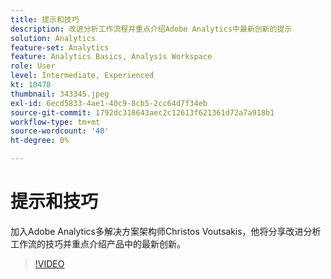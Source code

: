 ```yaml
---
title: 提示和技巧
description: 改进分析工作流程并重点介绍Adobe Analytics中最新创新的提示
solution: Analytics
feature-set: Analytics
feature: Analytics Basics, Analysis Workspace
role: User
level: Intermediate, Experienced
kt: 10478
thumbnail: 343345.jpeg
exl-id: 6ecd5833-4ae1-40c9-8cb5-2cc64d7f34eb
source-git-commit: 1792dc318643aec2c12613f621361d72a7a918b1
workflow-type: tm+mt
source-wordcount: '40'
ht-degree: 0%

---
```


# 提示和技巧

加入Adobe Analytics多解决方案架构师Christos Voutsakis，他将分享改进分析工作流的技巧并重点介绍产品中的最新创新。

>[!VIDEO](https://video.tv.adobe.com/v/343345/?quality=12&learn=on)
